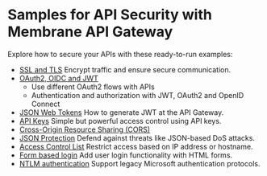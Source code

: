 # Samples for API Security with Membrane API Gateway

Explore how to secure your APIs with these ready-to-run examples:

* [SSL and TLS](ssl-tls)
  Encrypt traffic and ensure secure communication.
* [OAuth2, OIDC and JWT](oauth2)
  - Use different OAuth2 flows with APIs
  - Authentication and authorization with JWT, OAuth2 and OpenID Connect
* [JSON Web Tokens](jwt)
  How to generate JWT at the API Gateway.
* [API Keys](api-key)
  Simple but powerful access control using API keys.
* [Cross-Origin Resource Sharing (CORS)](cors)
* [JSON Protection](json-protection)
  Defend against threats like JSON-based DoS attacks.
* [Access Control List](access-control-list)
  Restrict access based on IP address or hostname.
* [Form based login](login)
  Add user login functionality with HTML forms.
* [NTLM authentication](ntlm)
  Support legacy Microsoft authentication protocols.
